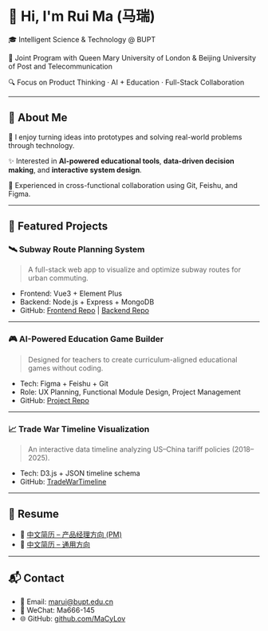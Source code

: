 # 👋 Hi, I'm Rui Ma (马瑞)

🎓 Intelligent Science & Technology @ BUPT

🤝 Joint Program with Queen Mary University of London & Beijing University of Post and Telecommunication 

🔍 Focus on Product Thinking · AI + Education · Full-Stack Collaboration  

---

## 🧠 About Me

💬 I enjoy turning ideas into prototypes and solving real-world problems through technology.

✨ Interested in **AI-powered educational tools**, **data-driven decision making**, and **interactive system design**.

👥 Experienced in cross-functional collaboration using Git, Feishu, and Figma.

---

## 🌟 Featured Projects

### 🛰️ Subway Route Planning System
> A full-stack web app to visualize and optimize subway routes for urban commuting.

- Frontend: Vue3 + Element Plus  
- Backend: Node.js + Express + MongoDB  
- GitHub: [Frontend Repo](https://github.com/MaCyLov/subway-frontend) | [Backend Repo](https://github.com/MaCyLov/subway-backend)

---

### 🎮 AI-Powered Education Game Builder
> Designed for teachers to create curriculum-aligned educational games without coding.

- Tech: Figma + Feishu + Git  
- Role: UX Planning, Functional Module Design, Project Management  
- GitHub: [Project Repo](https://github.com/MaCyLov/ai-edu-game-platform)

---

### 📈 Trade War Timeline Visualization
> An interactive data timeline analyzing US–China tariff policies (2018–2025).

- Tech: D3.js + JSON timeline schema  
- GitHub: [TradeWarTimeline](https://github.com/MaCyLov/TradeWarTimeline)

---

## 📄 Resume

- 📄 [中文简历 – 产品经理方向 (PM)](https://github.com/MaCyLov/resume/blob/main/resume-pm-marui.pdf)
- 📄 [中文简历 – 通用方向](https://github.com/MaCyLov/resume/blob/main/resume-general-marui.pdf)

---

## 📬 Contact

- 📧 Email: marui@bupt.edu.cn  
- 💬 WeChat: Ma666-145  
- 🌐 GitHub: [github.com/MaCyLov](https://github.com/MaCyLov)
